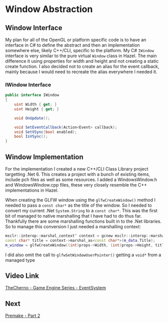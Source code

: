# Window Abstraction

## Window Interface

My plan for all of the OpenGL or platform specific code is to have an interface in C# to define the abstract and then an implementation somewhere else, likely C++/CLI, specific to the platform. My C# `IWindow` interface is very similar to the pure virtual `Window` class in Hazel. The main difference it using properties for width and height and not creating a static create function. I also decided not to create an alias for the event callback, mainly because I would need to recreate the alias everywhere I needed it.

### IWindow Interface
```cs
public interface IWindow
{
    uint Width { get; }
    uint Height { get; }

    void OnUpdate();

    void SetEventCallback(Action<Event> callback);
    void SetVSync(bool enabled);
    bool IsVSync();
}
```

## Window Implementation

For the implementation I created a new C++/CLI Class Library project targetting .Net 6. This creates a project with a bunch of existing items, include pch files as well as some resources. I added a WindowsWindow.h and WindowsWindow.cpp files, these very closely resemble the C++ implementations in Hazel. 

When creating the GLFW window using the `glfwCreateWindow()` method I needed to pass a `const char*` as the title of the window. So I needed to convert my current .Net `System.String` to a `const char*`. This was the first bit of managed to native marshalling that I have had to do thus far. Thankfully there are some marshalling functions built in to the .Net libraries. So to manage this conversion I just needed a marshalling context:

```c++
msclr::interop::marshal_context^ context = gcnew msclr::interop::marshal_context();
const char* title = context->marshal_as<const char*>(m_data.Title);
m_window = glfwCreateWindow((int)props->Width, (int)props->Height, title, nullptr, nullptr);
```

I did also omit the call to `glfwSetWindowUserPointer()` getting a `void*` from a managed type

## Video Link

[TheCherno - Game Engine Series - EventSystem](https://www.youtube.com/watch?v=sULV3aB2qeU&list=PLlrATfBNZ98dC-V-N3m0Go4deliWHPFwT&index=10&ab_channel=TheCherno)

## Next
[Premake - Part 2](https://github.com/ChrisVicary/Snowflake/blob/main/Documentation/Blog/08-PremakePart2.md)